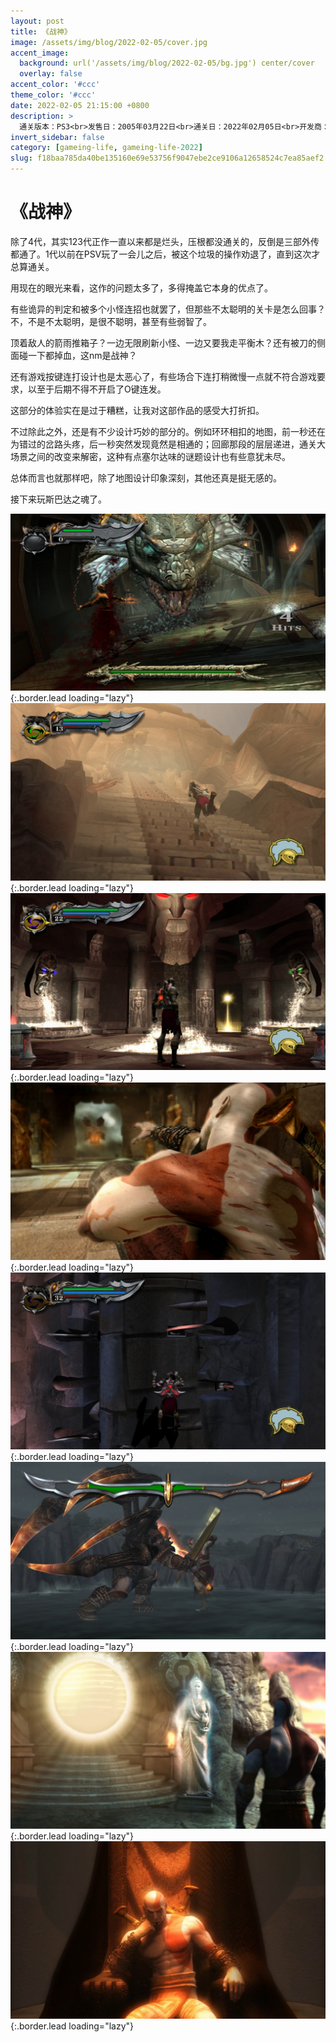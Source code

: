 ```yaml
---
layout: post
title: 《战神》
image: /assets/img/blog/2022-02-05/cover.jpg
accent_image: 
  background: url('/assets/img/blog/2022-02-05/bg.jpg') center/cover
  overlay: false
accent_color: '#ccc'
theme_color: '#ccc'
date: 2022-02-05 21:15:00 +0800
description: >
  通关版本：PS3<br>发售日：2005年03月22日<br>通关日：2022年02月05日<br>开发商：Santa Monica Studio<br>发行商：SCE
invert_sidebar: false
category: [gameing-life, gameing-life-2022]
slug: f18baa785da40be135160e69e53756f9047ebe2ce9106a12658524c7ea85aef2
---
```


# 《战神》

除了4代，其实123代正作一直以来都是烂头，压根都没通关的，反倒是三部外传都通了。1代以前在PSV玩了一会儿之后，被这个垃圾的操作劝退了，直到这次才总算通关。

用现在的眼光来看，这作的问题太多了，多得掩盖它本身的优点了。

有些诡异的判定和被多个小怪连招也就罢了，但那些不太聪明的关卡是怎么回事？不，不是不太聪明，是很不聪明，甚至有些弱智了。

顶着敌人的箭雨推箱子？一边无限刷新小怪、一边又要我走平衡木？还有被刀的侧面碰一下都掉血，这nm是战神？

还有游戏按键连打设计也是太恶心了，有些场合下连打稍微慢一点就不符合游戏要求，以至于后期不得不开启了O键连发。

这部分的体验实在是过于糟糕，让我对这部作品的感受大打折扣。

不过除此之外，还是有不少设计巧妙的部分的。例如环环相扣的地图，前一秒还在为错过的岔路头疼，后一秒突然发现竟然是相通的；回廊那段的层层递进，通关大场景之间的改变来解密，这种有点塞尔达味的谜题设计也有些意犹未尽。

总体而言也就那样吧，除了地图设计印象深刻，其他还真是挺无感的。

接下来玩斯巴达之魂了。

![](/assets/img/blog/2022-02-05/1.jpg){:.border.lead loading="lazy"}
![](/assets/img/blog/2022-02-05/2.jpg){:.border.lead loading="lazy"}
![](/assets/img/blog/2022-02-05/3.jpg){:.border.lead loading="lazy"}
![](/assets/img/blog/2022-02-05/4.jpg){:.border.lead loading="lazy"}
![](/assets/img/blog/2022-02-05/5.jpg){:.border.lead loading="lazy"}
![](/assets/img/blog/2022-02-05/6.jpg){:.border.lead loading="lazy"}
![](/assets/img/blog/2022-02-05/7.jpg){:.border.lead loading="lazy"}
![](/assets/img/blog/2022-02-05/8.jpg){:.border.lead loading="lazy"}

